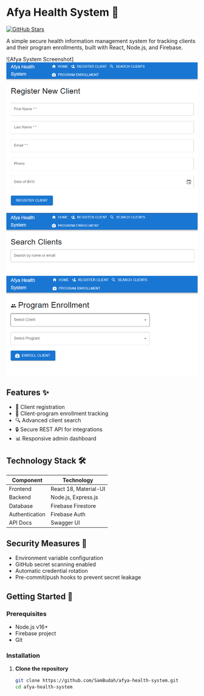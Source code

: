 # Afya Health System 🏥

[![GitHub Stars](https://img.shields.io/github/stars/SamBudah/afya-health-system)](https://github.com/SamBudah/afya-health-system/stargazers)

A simple secure health information management system for tracking clients and their program enrollments, built with React, Node.js, and Firebase.

![Afya System Screenshot]
![alt text](image.png)
![alt text](image-1.png)
![alt text](image-2.png)

## Features ✨
- 📝 Client registration
- 🔄 Client-program enrollment tracking
- 🔍 Advanced client search
- 🔒 Secure REST API for integrations
- 📊 Responsive admin dashboard

## Technology Stack 🛠️
| Component       | Technology               |
|-----------------|--------------------------|
| Frontend        | React 18, Material-UI    |
| Backend         | Node.js, Express.js      |
| Database        | Firebase Firestore       |
| Authentication  | Firebase Auth            |
| API Docs        | Swagger UI               |

## Security Measures 🔐
- Environment variable configuration
- GitHub secret scanning enabled
- Automatic credential rotation
- Pre-commit/push hooks to prevent secret leakage

## Getting Started 🚀

### Prerequisites
- Node.js v16+
- Firebase project
- Git

### Installation

1. **Clone the repository**
   ```bash
   git clone https://github.com/SamBudah/afya-health-system.git
   cd afya-health-system
